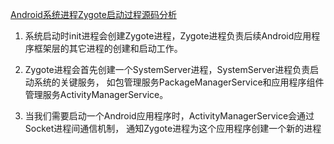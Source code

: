[Android系统进程Zygote启动过程源码分析](http://blog.csdn.net/luoshengyang/article/details/6768304)
1. 系统启动时init进程会创建Zygote进程，Zygote进程负责后续Android应用程序框架层的其它进程的创建和启动工作。

2. Zygote进程会首先创建一个SystemServer进程，SystemServer进程负责启动系统的关键服务，
如包管理服务PackageManagerService和应用程序组件管理服务ActivityManagerService。
    
3. 当我们需要启动一个Android应用程序时，ActivityManagerService会通过Socket进程间通信机制，
    通知Zygote进程为这个应用程序创建一个新的进程